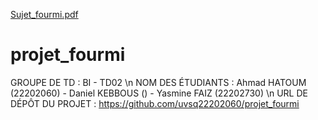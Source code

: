 [Sujet_fourmi.pdf](https://github.com/uvsq22202060/projet_fourmi/files/10853209/Sujet_fourmi.pdf)
# projet_fourmi

GROUPE DE TD : BI - TD02 \n
NOM DES ÉTUDIANTS : Ahmad HATOUM (22202060) - Daniel KEBBOUS () - Yasmine FAIZ (22202730) \n
URL DE DÉPÔT DU PROJET : https://github.com/uvsq22202060/projet_fourmi
